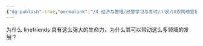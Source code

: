 ```yaml
---
{"dg-publish":true,"permalink":"/4 经济与管理/经管学习与考试/川农/川农网络营销/20201020/","title":"20201020"}
---
```



为什么 linefriends 具有这么强大的生命力，为什么其可以带动这么多领域的发展？